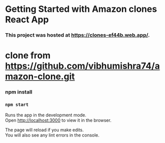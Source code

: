 # Getting Started with Amazon clones React App

### This project was hosted at https://clones-ef44b.web.app/.

# clone from https://github.com/vibhumishra74/amazon-clone.git

### npm install

### `npm start`

Runs the app in the development mode.\
Open [http://localhost:3000](http://localhost:3000) to view it in the browser.

The page will reload if you make edits.\
You will also see any lint errors in the console.
